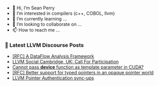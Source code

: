 - 👋 Hi, I’m Sean Perry
- 👀 I’m interested in compilers (c++, COBOL, llvm)
- 🌱 I’m currently learning ...
- 💞️ I’m looking to collaborate on ...
- 📫 How to reach me ...

<!---
s66perry/s66perry is a ✨ special ✨ repository because its `README.md` (this file) appears on your GitHub profile.
You can click the Preview link to take a look at your changes.
--->
### 📕 Latest LLVM Discourse Posts

<!-- DISCOURSE-LLVM:START -->
- [[RFC] A DataFlow Analysis Framework](https://discourse.llvm.org/t/rfc-a-dataflow-analysis-framework/63340?page=3#post_41)
- [LLVM Social Cambridge, UK: Call For Participation](https://discourse.llvm.org/t/llvm-social-cambridge-uk-call-for-participation/63452#post_2)
- [Cannot pass __device__ function as template parameter in CUDA?](https://discourse.llvm.org/t/cannot-pass-device-function-as-template-parameter-in-cuda/63435#post_3)
- [[RFC] Better support for typed pointers in an opaque pointer world](https://discourse.llvm.org/t/rfc-better-support-for-typed-pointers-in-an-opaque-pointer-world/63339#post_13)
- [LLVM Pointer Authentication sync-ups](https://discourse.llvm.org/t/llvm-pointer-authentication-sync-ups/62661#post_5)
<!-- DISCOURSE-LLVM:END -->
